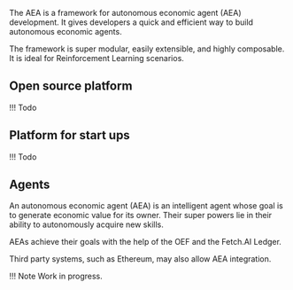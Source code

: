 The AEA is a framework for autonomous economic agent (AEA) development. It gives developers a quick and efficient way to build autonomous economic agents. 

The framework is super modular, easily extensible, and highly composable. It is ideal for Reinforcement Learning scenarios. 


## Open source platform

!!!	Todo


## Platform for start ups

!!!	Todo


## Agents

An autonomous economic agent (AEA) is an intelligent agent whose goal is to generate economic value for its owner. Their super powers lie in their ability to autonomously acquire new skills.

AEAs achieve their goals with the help of the OEF and the Fetch.AI Ledger. 

Third party systems, such as Ethereum, may also allow AEA integration.



!!!	Note
	Work in progress.


<br />


